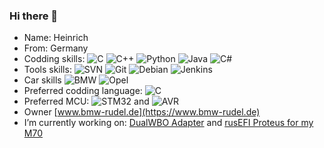 ### Hi there 👋

- Name: Heinrich
- From: Germany
- Codding skills: ![C](https://img.shields.io/badge/Code-C-informational?style=plastic&logo=c%2B%2B&logoColor=white&color=4AB197)
![C++](https://img.shields.io/badge/Code-C++-informational?style=plastic&logo=c%2B%2B&logoColor=white&color=4AB197)
![Python](https://img.shields.io/badge/Code-Python-informational?style=plastic&logo=python&logoColor=white&color=4AB197)
![Java](https://img.shields.io/badge/Code-Java-informational?style=plastic&logo=java&logoColor=white&color=4AB197)
![C#](https://img.shields.io/badge/Code-C%23-informational?style=plastic&logo=.net&logoColor=white&color=4AB197)
- Tools skills:
![SVN](https://img.shields.io/badge/Tools-SVN-informational?style=plastic&logo=svn&logoColor=white&color=4AB197)
![Git](https://img.shields.io/badge/Tools-GIT-informational?style=plastic&logo=git&logoColor=white&color=4AB197)
![Debian](https://img.shields.io/badge/Linux-Debian-informational?style=plastic&logo=debian&logoColor=white&color=4AB197)
![Jenkins](https://img.shields.io/badge/Tools-Jenkins-informational?style=plastic&logo=jenkins&logoColor=white&color=4AB197)
- Car skills
![BMW](https://img.shields.io/badge/Cars-BMW_E31_E65-informational?style=plastic&logo=bmw&logoColor=white&color=4AB197)
![Opel](https://img.shields.io/badge/Cars-Opel_Zafira_B-informational?style=plastic&logo=opel&logoColor=white&color=4AB197)
- Preferred codding language: ![C](https://img.shields.io/badge/Code-C-informational?style=plastic&logo=c%2B%2B&logoColor=white&color=4AB197)
- Preferred MCU: ![STM32](https://img.shields.io/badge/MCU-STM32-informational?style=plastic&logo=st&logoColor=white&color=4AB197) and
![AVR](https://img.shields.io/badge/MCU-AVR_AtMega-informational?style=plastic&logo=st&logoColor=white&color=4AB197)
- Owner [www.bmw-rudel.de](https://www.bmw-rudel.de)
- I’m currently working on: [DualWBO Adapter](https://github.com/HeinrichG-V12/Dual_WBO) and [rusEFI Proteus for my M70](https://github.com/HeinrichG-V12/M70_rusEFI)

<!--
**HeinrichG-V12/HeinrichG-V12** is a ✨ _special_ ✨ repository because its `README.md` (this file) appears on your GitHub profile.

Here are some ideas to get you started:

- 🔭 I’m currently working on ...
- 🌱 I’m currently learning ...
- 👯 I’m looking to collaborate on ...
- 🤔 I’m looking for help with ...
- 💬 Ask me about ...
- 📫 How to reach me: ...
- 😄 Pronouns: ...
- ⚡ Fun fact: ...
-->
